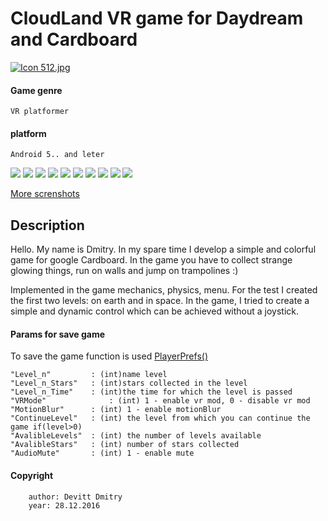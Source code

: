 # CloudLand VR game for Daydream and Cardboard 

[![Icon 512.jpg](https://s23.postimg.org/6e3i2mirf/Icon_512.jpg)](https://postimg.org/image/e6u5uloqf/)

#### Game genre
    VR platformer
#### platform
    Android 5.. and leter

![](https://s24.postimg.org/gdq4te7vp/Screenshot_2016_12_28_00_17_38_749_com_devitt_Cl.png)
![](https://s24.postimg.org/yht5e15k5/Screenshot_2016_12_28_00_17_44_991_com_devitt_Cl.png)
![](https://s24.postimg.org/r33tlnjol/Screenshot_2016_12_28_00_17_53_196_com_devitt_Cl.png)
![](https://s24.postimg.org/ji0sq6oo5/Screenshot_2016_08_15_02_12_19_com_devitt_Jump_VR.png)
![](https://s30.postimg.org/6n1jbtx35/Screenshot_2016_12_28_00_19_42_220_com_devitt_Cl.png)
![](https://s24.postimg.org/o56uryc11/Screenshot_2016_08_15_02_12_32_com_devitt_Jump_VR.png)
![](https://s24.postimg.org/xi2uibqed/Screenshot_2016_12_28_00_20_09_360_com_devitt_Cl.png)
![](https://s24.postimg.org/7ax28miqt/Bz_RU8_IFb_Ix8.jpg)
![](https://s24.postimg.org/xyjgr0orp/Screenshot_2016_08_15_02_11_21_com_devitt_Jump_VR.png)
![](https://s24.postimg.org/mngt2nhwl/Screenshot_2016_08_15_02_11_55_com_devitt_Jump_VR.png)

[More screnshots](https://drive.google.com/drive/folders/0B3fRqSQk6ENBa1lBUldaS0E3R0E?usp=sharing)


## Description
Hello. My name is Dmitry. In my spare time I develop a simple and colorful game for google Cardboard.
In the game you have to collect strange glowing things, run on walls and jump on trampolines :)


Implemented in the game mechanics, physics, menu. For the test I created the first two levels: on earth and in space.
In the game, I tried to create a simple and dynamic control which can be achieved without a joystick.

#### Params for save game

To save the game function is used [PlayerPrefs()](https://docs.unity3d.com/ScriptReference/PlayerPrefs.html)

    "Level_n"         : (int)name level
    "Level_n_Stars"	  : (int)stars collected in the level
    "Level_n_Time" 	  : (int)the time for which the level is passed
    "VRMode" 	    	  : (int) 1 - enable vr mod, 0 - disable vr mod 
    "MotionBlur"  	  : (int) 1 - enable motionBlur
    "ContinueLevel"   : (int) the level from which you can continue the game if(level>0)
    "AvalibleLevels"  : (int) the number of levels available
    "AvalibleStars"   : (int) number of stars collected
    "AudioMute" 	  : (int) 1 - enable mute 
 
#### Copyright   
        author: Devitt Dmitry
        year: 28.12.2016
